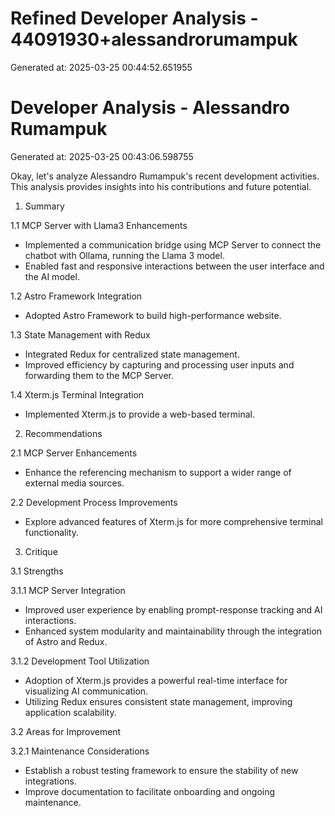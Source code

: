 # Refined Developer Analysis - 44091930+alessandrorumampuk
Generated at: 2025-03-25 00:44:52.651955



# Developer Analysis - Alessandro Rumampuk
Generated at: 2025-03-25 00:43:06.598755

Okay, let's analyze Alessandro Rumampuk's recent development activities. This analysis provides insights into his contributions and future potential.

1. Summary

1.1 MCP Server with Llama3 Enhancements

- Implemented a communication bridge using MCP Server to connect the chatbot with Ollama, running the Llama 3 model.
- Enabled fast and responsive interactions between the user interface and the AI model.

1.2 Astro Framework Integration

- Adopted Astro Framework to build high-performance website.

1.3 State Management with Redux

- Integrated Redux for centralized state management.
- Improved efficiency by capturing and processing user inputs and forwarding them to the MCP Server.

1.4 Xterm.js Terminal Integration

- Implemented Xterm.js to provide a web-based terminal.

2. Recommendations

2.1 MCP Server Enhancements


- Enhance the referencing mechanism to support a wider range of external media sources.

2.2 Development Process Improvements

- Explore advanced features of Xterm.js for more comprehensive terminal functionality.

3. Critique

3.1 Strengths

3.1.1 MCP Server Integration

- Improved user experience by enabling prompt-response tracking and AI interactions.
- Enhanced system modularity and maintainability through the integration of Astro and Redux.

3.1.2 Development Tool Utilization

- Adoption of Xterm.js provides a powerful real-time interface for visualizing AI communication.
- Utilizing Redux ensures consistent state management, improving application scalability.

3.2 Areas for Improvement

3.2.1 Maintenance Considerations

- Establish a robust testing framework to ensure the stability of new integrations.
- Improve documentation to facilitate onboarding and ongoing maintenance.
